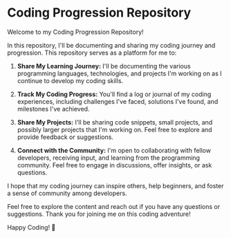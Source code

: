 # Coding Progression Repository

Welcome to my Coding Progression Repository!

In this repository, I'll be documenting and sharing my coding journey and progression. This repository serves as a platform for me to:

1. **Share My Learning Journey:** I'll be documenting the various programming languages, technologies, and projects I'm working on as I continue to develop my coding skills.

2. **Track My Coding Progress:** You'll find a log or journal of my coding experiences, including challenges I've faced, solutions I've found, and milestones I've achieved.

3. **Share My Projects:** I'll be sharing code snippets, small projects, and possibly larger projects that I'm working on. Feel free to explore and provide feedback or suggestions.

4. **Connect with the Community:** I'm open to collaborating with fellow developers, receiving input, and learning from the programming community. Feel free to engage in discussions, offer insights, or ask questions.

I hope that my coding journey can inspire others, help beginners, and foster a sense of community among developers.

Feel free to explore the content and reach out if you have any questions or suggestions. Thank you for joining me on this coding adventure!

Happy Coding! 🚀
